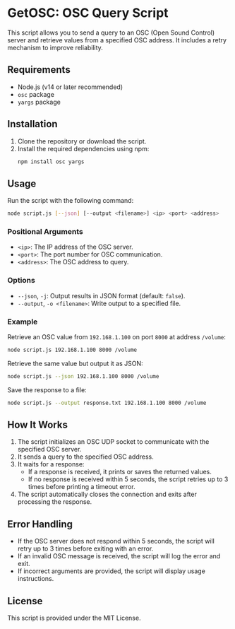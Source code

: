 # GetOSC: OSC Query Script

This script allows you to send a query to an OSC (Open Sound Control) server and retrieve values from a specified OSC address. It includes a retry mechanism to improve reliability.

## Requirements

- Node.js (v14 or later recommended)
- `osc` package
- `yargs` package

## Installation

1. Clone the repository or download the script.
2. Install the required dependencies using npm:
   ```sh
   npm install osc yargs
   ```

## Usage

Run the script with the following command:

```sh
node script.js [--json] [--output <filename>] <ip> <port> <address>
```

### Positional Arguments

- `<ip>`: The IP address of the OSC server.
- `<port>`: The port number for OSC communication.
- `<address>`: The OSC address to query.

### Options

- `--json`, `-j`: Output results in JSON format (default: `false`).
- `--output`, `-o <filename>`: Write output to a specified file.

### Example

Retrieve an OSC value from `192.168.1.100` on port `8000` at address `/volume`:

```sh
node script.js 192.168.1.100 8000 /volume
```

Retrieve the same value but output it as JSON:

```sh
node script.js --json 192.168.1.100 8000 /volume
```

Save the response to a file:

```sh
node script.js --output response.txt 192.168.1.100 8000 /volume
```

## How It Works

1. The script initializes an OSC UDP socket to communicate with the specified OSC server.
2. It sends a query to the specified OSC address.
3. It waits for a response:
   - If a response is received, it prints or saves the returned values.
   - If no response is received within 5 seconds, the script retries up to 3 times before printing a timeout error.
4. The script automatically closes the connection and exits after processing the response.

## Error Handling

- If the OSC server does not respond within 5 seconds, the script will retry up to 3 times before exiting with an error.
- If an invalid OSC message is received, the script will log the error and exit.
- If incorrect arguments are provided, the script will display usage instructions.

## License

This script is provided under the MIT License.